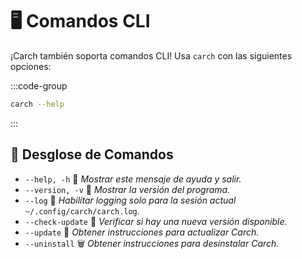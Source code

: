 # 🖥️ Comandos CLI  

¡Carch también soporta comandos CLI! Usa `carch` con las siguientes opciones:  

:::code-group

```sh [⚙️ CLI]
carch --help
```

:::

## 🔧 Desglose de Comandos

- `--help, -h` 📖 *Mostrar este mensaje de ayuda y salir.*
- `--version, -v` 🔢 *Mostrar la versión del programa.*
- `--log` 📝 *Habilitar logging solo para la sesión actual* `~/.config/carch/carch.log`.
- `--check-update` 📡 *Verificar si hay una nueva versión disponible.*
- `--update` 🔄 *Obtener instrucciones para actualizar Carch.*
- `--uninstall` 🗑️ *Obtener instrucciones para desinstalar Carch.*